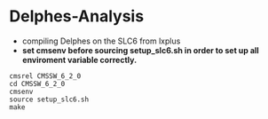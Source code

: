 Delphes-Analysis
================

 * compiling Delphes on the SLC6 from lxplus
 * **set cmsenv before sourcing setup_slc6.sh in order to set up all enviroment variable correctly.**
```
cmsrel CMSSW_6_2_0
cd CMSSW_6_2_0
cmsenv
source setup_slc6.sh
make
```

